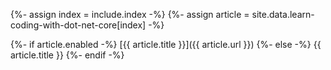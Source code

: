 {%- assign index = include.index -%}
{%- assign article = site.data.learn-coding-with-dot-net-core[index] -%}

{%- if article.enabled -%}
[{{ article.title }}]({{ article.url }})
{%- else -%}
{{ article.title }}
{%- endif -%}